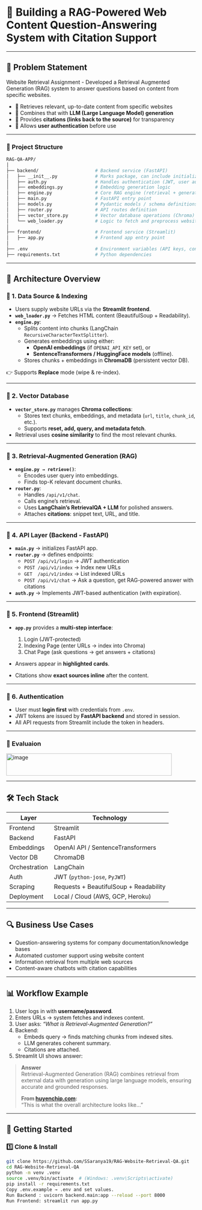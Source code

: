 # 🚀 Building a RAG-Powered Web Content Question-Answering System with Citation Support

---

## 🎯 Problem Statement
Website Retrieval Assignment - Developed a Retrieval Augmented Generation (RAG) system to answer questions based on content from specific websites.
- 🔎 Retrieves relevant, up-to-date content from specific websites  
- 🧠 Combines that with **LLM (Large Language Model) generation**  
- 📑 Provides **citations (links back to the source)** for transparency  
- 🔐 Allows **user authentication** before use  

---
### 📂 Project Structure
```bash
RAG-QA-APP/
│
├── backend/                     # Backend service (FastAPI)
│   ├── __init__.py              # Marks package, can include initialization code
│   ├── auth.py                  # Handles authentication (JWT, user auth, etc.)
│   ├── embeddings.py            # Embedding generation logic
│   ├── engine.py                # Core RAG engine (retrieval + generation)
│   ├── main.py                  # FastAPI entry point
│   ├── models.py                # Pydantic models / schema definitions
│   ├── router.py                # API routes definition
│   ├── vector_store.py          # Vector database operations (Chroma)
│   └── web_loader.py            # Logic to fetch and preprocess website content
│
├── frontend/                    # Frontend service (Streamlit)
│   ├── app.py                   # Frontend app entry point
│
├── .env                         # Environment variables (API keys, configs)
├── requirements.txt             # Python dependencies

```
---
## 🧩 Architecture Overview

### 🔹 1. Data Source & Indexing
- Users supply website URLs via the **Streamlit frontend**.  
- **`web_loader.py`** → Fetches HTML content (BeautifulSoup + Readability).  
- **`engine.py`**:
  - Splits content into chunks (LangChain `RecursiveCharacterTextSplitter`).  
  - Generates embeddings using either:
    - **OpenAI embeddings** (if `OPENAI_API_KEY` set), or  
    - **SentenceTransformers / HuggingFace models** (offline).  
  - Stores chunks + embeddings in **ChromaDB** (persistent vector DB).  

👉 Supports **Replace** mode (wipe & re-index).

---

### 🔹 2. Vector Database
- **`vector_store.py`** manages **Chroma collections**:
  - Stores text chunks, embeddings, and metadata (`url`, `title`, `chunk_id`, etc.).  
  - Supports **reset, add, query, and metadata fetch**.  
- Retrieval uses **cosine similarity** to find the most relevant chunks.  

---

### 🔹 3. Retrieval-Augmented Generation (RAG)
- **`engine.py → retrieve()`**:
  - Encodes user query into embeddings.  
  - Finds top-K relevant document chunks.  
- **`router.py`**:
  - Handles `/api/v1/chat`.  
  - Calls engine’s retrieval.  
  - Uses **LangChain’s RetrievalQA + LLM** for polished answers.  
  - Attaches **citations**: snippet text, URL, and title.  

---

### 🔹 4. API Layer (Backend - FastAPI)
- **`main.py`** → initializes FastAPI app.  
- **`router.py`** → defines endpoints:  
  - `POST /api/v1/login` → JWT authentication  
  - `POST /api/v1/index` → Index new URLs  
  - `GET  /api/v1/index` → List indexed URLs  
  - `POST /api/v1/chat` → Ask a question, get RAG-powered answer with citations  
- **`auth.py`** → Implements JWT-based authentication (with expiration).  

---

### 🔹 5. Frontend (Streamlit)
- **`app.py`** provides a **multi-step interface**:
  1. Login (JWT-protected)   
  3. Indexing Page (enter URLs → index into Chroma)  
  4. Chat Page (ask questions → get answers + citations)  

- Answers appear in **highlighted cards**.  
- Citations show **exact sources inline** after the content.  

---

### 🔹 6. Authentication
- User must **login first** with credentials from `.env`.  
- JWT tokens are issued by **FastAPI backend** and stored in session.  
- All API requests from Streamlit include the token in headers.  

---
### 🔹 Evaluaion
  <img width="440" height="59" alt="image" src="https://github.com/user-attachments/assets/8f37f7c6-af1e-4e6a-84f4-92cb5a59c5ef" />

---
## 🛠️ Tech Stack

| Layer        | Technology                               |
|--------------|------------------------------------------|
| Frontend     | Streamlit                                |
| Backend      | FastAPI                                  |
| Embeddings   | OpenAI API / SentenceTransformers        |
| Vector DB    | ChromaDB                                 |
| Orchestration| LangChain                                |
| Auth         | JWT (`python-jose`, `PyJWT`)             |
| Scraping     | Requests + BeautifulSoup + Readability   |
| Deployment   | Local / Cloud (AWS, GCP, Heroku)         |

---

## 🔍 Business Use Cases
- Question-answering systems for company documentation/knowledge bases
- Automated customer support using website content
- Information retrieval from multiple web sources
- Content-aware chatbots with citation capabilities

---

## 📊 Workflow Example

1. User logs in with **username/password**.  
2. Enters URLs → system fetches and indexes content.  
3. User asks: *“What is Retrieval-Augmented Generation?”*  
4. Backend:  
   - Embeds query → finds matching chunks from indexed sites.  
   - LLM generates coherent summary.  
   - Citations are attached.  
5. Streamlit UI shows answer:  

> **Answer**  
> Retrieval-Augmented Generation (RAG) combines retrieval from external data with generation using large language models, ensuring accurate and grounded responses.  
>  
> **From [huyenchip.com](https://huyenchip.com/2024/07/25/genai-platform.html):**  
> “This is what the overall architecture looks like…”  

---

## 🚀 Getting Started

### 1️⃣ Clone & Install
```bash
git clone https://github.com/SSaranya19/RAG-Website-Retrieval-QA.git
cd RAG-Website-Retrieval-QA
python -m venv .venv
source .venv/bin/activate  # (Windows: .venv\Scripts\activate)
pip install -r requirements.txt
Copy .env.example → .env and set values.
Run Backend : uvicorn backend.main:app --reload --port 8000
Run Frontend: streamlit run app.py
